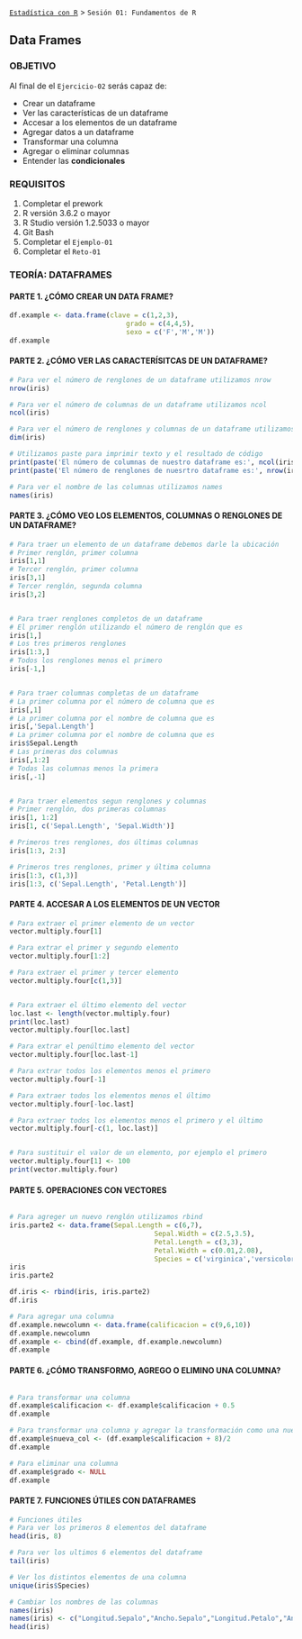[`Estadística con R`](../Readme.md) > `Sesión 01: Fundamentos de R` 

## Data Frames

### OBJETIVO

Al final de el `Ejercicio-02` serás capaz de:
- Crear un dataframe
- Ver las características de un dataframe
- Accesar a los elementos de un dataframe
- Agregar datos a un dataframe
- Transformar una columna 
- Agregar o eliminar columnas
- Entender las **condicionales**

### REQUISITOS

1. Completar el prework
2. R versión 3.6.2 o mayor
3. R Studio versión 1.2.5033 o mayor 
4. Git Bash
5. Completar el `Ejemplo-01` 
6. Completar el `Reto-01`

### TEORÍA: DATAFRAMES


#### PARTE 1. ¿CÓMO CREAR UN DATA FRAME?

```r
df.example <- data.frame(clave = c(1,2,3),
                             grado = c(4,4,5),
                             sexo = c('F','M','M'))
df.example
```

#### PARTE 2. ¿CÓMO VER LAS CARACTERÍSITCAS DE UN DATAFRAME?

```r
# Para ver el número de renglones de un dataframe utilizamos nrow
nrow(iris)

# Para ver el número de columnas de un dataframe utilizamos ncol
ncol(iris)

# Para ver el número de renglones y columnas de un dataframe utilizamos dim
dim(iris)

# Utilizamos paste para imprimir texto y el resultado de código
print(paste('El número de columnas de nuestro dataframe es:', ncol(iris)))
print(paste('El número de renglones de nuesrtro dataframe es:', nrow(iris)))

# Para ver el nombre de las columnas utilizamos names
names(iris)

```

#### PARTE 3. ¿CÓMO VEO LOS ELEMENTOS, COLUMNAS O RENGLONES DE UN DATAFRAME?

```r
# Para traer un elemento de un dataframe debemos darle la ubicación
# Primer renglón, primer columna
iris[1,1]
# Tercer renglón, primer columna
iris[3,1]
# Tercer renglón, segunda columna
iris[3,2]


# Para traer renglones completos de un dataframe
# El primer renglón utilizando el número de renglón que es
iris[1,]
# Los tres primeros renglones 
iris[1:3,]
# Todos los renglones menos el primero
iris[-1,]


# Para traer columnas completas de un dataframe
# La primer columna por el número de columna que es
iris[,1]
# La primer columna por el nombre de columna que es
iris[,'Sepal.Length']
# La primer columna por el nombre de columna que es
iris$Sepal.Length
# Las primeras dos columnas 
iris[,1:2]
# Todas las columnas menos la primera
iris[,-1]


# Para traer elementos segun renglones y columnas
# Primer renglón, dos primeras columnas
iris[1, 1:2]
iris[1, c('Sepal.Length', 'Sepal.Width')]

# Primeros tres renglones, dos últimas columnas
iris[1:3, 2:3]

# Primeros tres renglones, primer y última columna
iris[1:3, c(1,3)]
iris[1:3, c('Sepal.Length', 'Petal.Length')]

```

#### PARTE 4. ACCESAR A LOS ELEMENTOS DE UN VECTOR

```r
# Para extraer el primer elemento de un vector
vector.multiply.four[1]

# Para extrar el primer y segundo elemento
vector.multiply.four[1:2]

# Para extraer el primer y tercer elemento
vector.multiply.four[c(1,3)]


# Para extraer el último elemento del vector
loc.last <- length(vector.multiply.four)
print(loc.last)
vector.multiply.four[loc.last]

# Para extrar el penúltimo elemento del vector
vector.multiply.four[loc.last-1]

# Para extrar todos los elementos menos el primero
vector.multiply.four[-1]

# Para extraer todos los elementos menos el último
vector.multiply.four[-loc.last]

# Para extraer todos los elementos menos el primero y el último
vector.multiply.four[-c(1, loc.last)]


# Para sustituir el valor de un elemento, por ejemplo el primero
vector.multiply.four[1] <- 100
print(vector.multiply.four)
```


#### PARTE 5. OPERACIONES CON VECTORES

```r

# Para agreger un nuevo renglón utilizamos rbind
iris.parte2 <- data.frame(Sepal.Length = c(6,7),
                                    Sepal.Width = c(2.5,3.5),
                                    Petal.Length = c(3,3),
                                    Petal.Width = c(0.01,2.08),
                                    Species = c('virginica','versicolor'))
iris
iris.parte2

df.iris <- rbind(iris, iris.parte2)
df.iris

# Para agregar una columna 
df.example.newcolumn <- data.frame(calificacion = c(9,6,10))
df.example.newcolumn
df.example <- cbind(df.example, df.example.newcolumn)
df.example

```

#### PARTE 6. ¿CÓMO TRANSFORMO, AGREGO O ELIMINO UNA COLUMNA?


```r

# Para transformar una columna
df.example$calificacion <- df.example$calificacion + 0.5
df.example

# Para transformar una columna y agregar la transformación como una nueva
df.example$nueva_col <- (df.example$calificacion + 8)/2
df.example

# Para eliminar una columna
df.example$grado <- NULL
df.example


```

#### PARTE 7. FUNCIONES ÚTILES CON DATAFRAMES


```r
# Funciones útiles 
# Para ver los primeros 8 elementos del dataframe
head(iris, 8)

# Para ver los ultimos 6 elementos del dataframe
tail(iris)

# Ver los distintos elementos de una columna
unique(iris$Species)

# Cambiar los nombres de las columnas
names(iris) 
names(iris) <- c("Longitud.Sepalo","Ancho.Sepalo","Longitud.Petalo","Ancho.Petalo","Especies")
head(iris)

```


